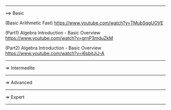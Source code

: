 ---------------------------------------------------------------------------------------------------------------------------------------------------------
==> Basic

(Basic Arithmetic Fast)
https://www.youtube.com/watch?v=TMubSggUOVE

(Part1) Algebra Introduction - Basic Overview
https://www.youtube.com/watch?v=grnP3mduZkM

(Part2) Algebra Introduction - Basic Overview
https://www.youtube.com/watch?v=i6sbjtJjJ-A






---------------------------------------------------------------------------------------------------------------------------------------------------------
=> Intermedite







---------------------------------------------------------------------------------------------------------------------------------------------------------
=> Advanced








---------------------------------------------------------------------------------------------------------------------------------------------------------
=> Expert








---------------------------------------------------------------------------------------------------------------------------------------------------------









